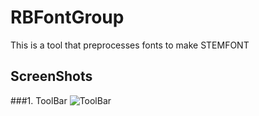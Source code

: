# RBFontGroup
This is a tool that preprocesses fonts to make STEMFONT

## ScreenShots

###1. ToolBar
![ToolBar](https://user-images.githubusercontent.com/51118441/91861371-b2b32580-eca7-11ea-8e66-5772ec8ca859.PNG)
